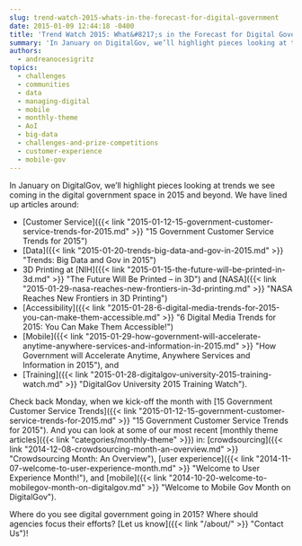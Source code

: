 ```yaml
---
slug: trend-watch-2015-whats-in-the-forecast-for-digital-government
date: 2015-01-09 12:44:18 -0400
title: 'Trend Watch 2015: What&#8217;s in the Forecast for Digital Government?'
summary: 'In January on DigitalGov, we’ll highlight pieces looking at trends we see coming in the digital government space in 2015 and beyond. We have lined up articles around: Customer Service Data 3D Printing at NIH and NASA Accessibility Mobile, and Training. Check back Monday, when we kick-off the month with 15 Government Customer Service Trends.'
authors:
  - andreanocesigritz
topics:
  - challenges
  - communities
  - data
  - managing-digital
  - mobile
  - monthly-theme
  - AoI
  - big-data
  - challenges-and-prize-competitions
  - customer-experience
  - mobile-gov
---
```


In January on DigitalGov, we’ll highlight pieces looking at trends we see coming in the digital government space in 2015 and beyond. We have lined up articles around:

  * [Customer Service]({{< link "2015-01-12-15-government-customer-service-trends-for-2015.md" >}} "15 Government Customer Service Trends for 2015")
  * [Data]({{< link "2015-01-20-trends-big-data-and-gov-in-2015.md" >}} "Trends: Big Data and Gov in 2015")
  * 3D Printing at [NIH]({{< link "2015-01-15-the-future-will-be-printed-in-3d.md" >}} "The Future Will Be Printed – in 3D") and [NASA]({{< link "2015-01-29-nasa-reaches-new-frontiers-in-3d-printing.md" >}} "NASA Reaches New Frontiers in 3D Printing")
  * [Accessibility]({{< link "2015-01-28-6-digital-media-trends-for-2015-you-can-make-them-accessible.md" >}} "6 Digital Media Trends for 2015: You Can Make Them Accessible!")
  * [Mobile]({{< link "2015-01-29-how-government-will-accelerate-anytime-anywhere-services-and-information-in-2015.md" >}} "How Government will Accelerate Anytime, Anywhere Services and Information in 2015"), and
  * [Training]({{< link "2015-01-28-digitalgov-university-2015-training-watch.md" >}} "DigitalGov University 2015 Training Watch").

Check back Monday, when we kick-off the month with [15 Government Customer Service Trends]({{< link "2015-01-12-15-government-customer-service-trends-for-2015.md" >}} "15 Government Customer Service Trends for 2015"). And you can look at some of our most recent [monthly theme articles]({{< link "categories/monthly-theme" >}}) in: [crowdsourcing]({{< link "2014-12-08-crowdsourcing-month-an-overview.md" >}} "Crowdsourcing Month: An Overview"), [user experience]({{< link "2014-11-07-welcome-to-user-experience-month.md" >}} "Welcome to User Experience Month!"), and [mobile]({{< link "2014-10-20-welcome-to-mobilegov-month-on-digitalgov.md" >}} "Welcome to Mobile Gov Month on DigitalGov").

Where do you see digital government going in 2015? Where should agencies focus their efforts? [Let us know]({{< link "/about/" >}} "Contact Us")!